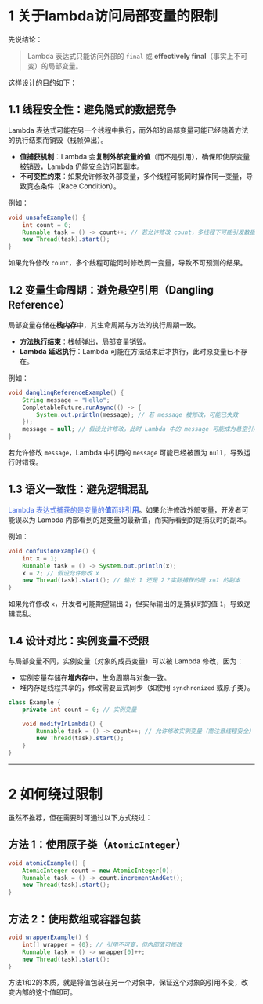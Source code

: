 # 1 关于lambda访问局部变量的限制

先说结论：

> Lambda 表达式只能访问外部的 `final` 或 **effectively final**（事实上不可变）的局部变量。

这样设计的目的如下：

## **1.1 线程安全性：避免隐式的数据竞争**

Lambda 表达式可能在另一个线程中执行，而外部的局部变量可能已经随着方法的执行结束而销毁（栈帧弹出）。

- **值捕获机制**：Lambda 会**复制外部变量的值**（而不是引用），确保即使原变量被销毁，Lambda 仍能安全访问其副本。
- **不可变性约束**：如果允许修改外部变量，多个线程可能同时操作同一变量，导致竞态条件（Race Condition）。

例如：

```java
void unsafeExample() {
    int count = 0;
    Runnable task = () -> count++; // 若允许修改 count，多线程下可能引发数据竞争
    new Thread(task).start();
}
```

如果允许修改 `count`，多个线程可能同时修改同一变量，导致不可预测的结果。

## 1.2 **变量生命周期：避免悬空引用（Dangling Reference）**

局部变量存储在**栈内存**中，其生命周期与方法的执行周期一致。

- **方法执行结束**：栈帧弹出，局部变量销毁。
- **Lambda 延迟执行**：Lambda 可能在方法结束后才执行，此时原变量已不存在。

例如：

```java
void danglingReferenceExample() {
    String message = "Hello";
    CompletableFuture.runAsync(() -> {
        System.out.println(message); // 若 message 被修改，可能已失效
    });
    message = null; // 假设允许修改，此时 Lambda 中的 message 可能成为悬空引用
}
```

若允许修改 `message`，Lambda 中引用的 `message` 可能已经被置为 `null`，导致运行时错误。

##  **1.3 语义一致性：避免逻辑混乱**

<font color='#4169E1'>Lambda 表达式捕获的是变量的**值**而非**引用**</font>。如果允许修改外部变量，开发者可能误以为 Lambda 内部看到的是变量的最新值，而实际看到的是捕获时的副本。

例如：

```java
void confusionExample() {
    int x = 1;
    Runnable task = () -> System.out.println(x);
    x = 2; // 假设允许修改 x
    new Thread(task).start(); // 输出 1 还是 2？实际捕获的是 x=1 的副本
}
```

如果允许修改 `x`，开发者可能期望输出 `2`，但实际输出的是捕获时的值 `1`，导致逻辑混乱。

## **1.4 设计对比：实例变量不受限**

与局部变量不同，实例变量（对象的成员变量）可以被 Lambda 修改，因为：

- 实例变量存储在**堆内存**中，生命周期与对象一致。
- 堆内存是线程共享的，修改需要显式同步（如使用 `synchronized` 或原子类）。

```java
class Example {
    private int count = 0; // 实例变量

    void modifyInLambda() {
        Runnable task = () -> count++; // 允许修改实例变量（需注意线程安全）
        new Thread(task).start();
    }
}
```

---



# 2 如何绕过限制

虽然不推荐，但在需要时可通过以下方式绕过：

## 方法 1：使用原子类（`AtomicInteger`）

```java
void atomicExample() {
    AtomicInteger count = new AtomicInteger(0);
    Runnable task = () -> count.incrementAndGet();
    new Thread(task).start();
}
```

## 方法 2：使用数组或容器包装

```java
void wrapperExample() {
    int[] wrapper = {0}; // 引用不可变，但内部值可修改
    Runnable task = () -> wrapper[0]++;
    new Thread(task).start();
}
```

方法1和2的本质，就是将值包装在另一个对象中，保证这个对象的引用不变，改变内部的这个值即可。

